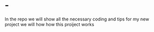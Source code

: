 # -
In the repo we will show all the necessary coding and tips for my new project
we will how how this proiject works
